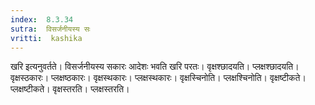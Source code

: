 ```yaml
---
index:  8.3.34
sutra:  विसर्जनीयस्य सः
vritti:  kashika 
---
```


खरि इत्यनुवर्तते। विसर्जनीयस्य सकारः आदेशः भवति खरि परतः। वृक्षश्छादयति। प्लक्षश्छादयति। वृक्षस्ठकारः। प्लक्षष्ठकारः। वृक्षस्थकारः। प्लक्षस्थकारः। वृक्षस्चिनोति। प्लक्षश्चिनोति। वृक्षष्टीकते। प्लक्षष्टीकते। वृक्षस्तरति। प्लक्षस्तरति।

